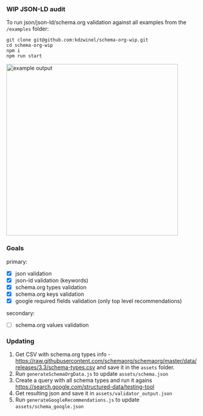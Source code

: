 ### WIP JSON-LD audit

To run json/json-ld/schema.org validation against all examples from the `/examples` folder:

```
git clone git@github.com:kdzwinel/schema-org-wip.git
cd schema-org-wip
npm i
npm run start
```

<img src='https://i.imgur.com/gvKpyfw.png' width=450 title='example output' alt='example output' />

### Goals
primary:
- [x] json validation
- [x] json-ld validation (keywords)
- [x] schema.org types validation
- [x] schema.org keys validation
- [x] google required fields validation (only top level recommendations)

secondary:
- [ ] schema.org values validation

### Updating
1. Get CSV with schema.org types info - https://raw.githubusercontent.com/schemaorg/schemaorg/master/data/releases/3.3/schema-types.csv and save it in the `assets` folder.
2. Run `generateSchemaOrgData.js` to update `assets/schema.json`
3. Create a query with all schema types and run it agains https://search.google.com/structured-data/testing-tool
4. Get resulting json and save it in `assets/validator_output.json`
5. Run `generateGoogleRecommendations.js` to update `assets/schema_google.json`

